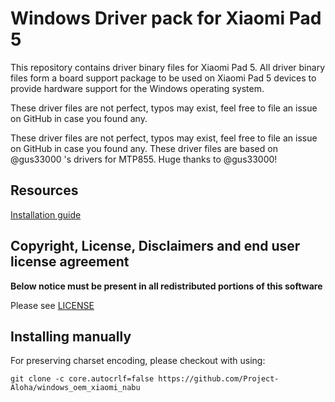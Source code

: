 
# Windows Driver pack for Xiaomi Pad 5

This repository contains driver binary files for Xiaomi Pad 5.
All driver binary files form a board support package to be used on Xiaomi Pad 5 devices to provide hardware support for the Windows operating system.

These driver files are not perfect, typos may exist, feel free to file an issue on GitHub in case you found any.

These driver files are not perfect, typos may exist, feel free to file an issue on GitHub in case you found any. These driver files are based on @gus33000 's drivers for MTP855. Huge thanks to @gus33000!

## Resources

[Installation guide](https://github.com/erdilS/Port-Windows-11-Xiaomi-Pad-5)

## Copyright, License, Disclaimers and end user license agreement

**Below notice must be present in all redistributed portions of this software**

Please see [LICENSE](LICENSE.md)

## Installing manually

For preserving charset encoding, please checkout with using:

```
git clone -c core.autocrlf=false https://github.com/Project-Aloha/windows_oem_xiaomi_nabu
```

